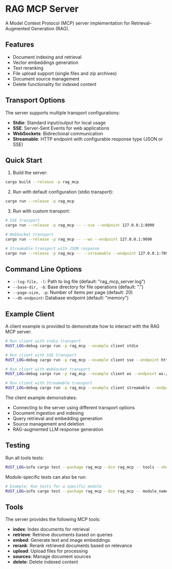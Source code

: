 # RAG MCP Server

A Model Context Protocol (MCP) server implementation for Retrieval-Augmented Generation (RAG).

## Features

- Document indexing and retrieval
- Vector embeddings generation
- Text reranking
- File upload support (single files and zip archives)
- Document source management
- Delete functionality for indexed content

## Transport Options

The server supports multiple transport configurations:

- **Stdio**: Standard input/output for local usage
- **SSE**: Server-Sent Events for web applications
- **WebSockets**: Bidirectional communication
- **Streamable**: HTTP endpoint with configurable response type (JSON or SSE)

## Quick Start

1. Build the server:

```bash
cargo build --release -p rag_mcp
```

2. Run with default configuration (stdio transport):

```bash
cargo run --release -p rag_mcp
```

3. Run with custom transport:

```bash
# SSE transport
cargo run --release -p rag_mcp -- --sse --endpoint 127.0.0.1:8090

# WebSocket transport
cargo run --release -p rag_mcp -- --ws --endpoint 127.0.0.1:9090

# Streamable transport with JSON response
cargo run --release -p rag_mcp -- --streamable --endpoint 127.0.0.1:7090 --response-type json
```

## Command Line Options

- `--log-file, -l`: Path to log file (default: "rag_mcp_server.log")
- `--base-dir, -b`: Base directory for file operations (default: ".")
- `--page-size, -p`: Number of items per page (default: 20)
- `--db-endpoint`: Database endpoint (default: "memory")

## Example Client

A client example is provided to demonstrate how to interact with the RAG MCP server:

```bash
# Run client with stdio transport
RUST_LOG=debug cargo run -p rag_mcp --example client stdio

# Run client with SSE transport
RUST_LOG=debug cargo run -p rag_mcp --example client sse --endpoint http://127.0.0.1:8090

# Run client with WebSocket transport
RUST_LOG=debug cargo run -p rag_mcp --example client ws --endpoint ws://127.0.0.1:9090

# Run client with Streamable transport
RUST_LOG=debug cargo run -p rag_mcp --example client streamable --endpoint http://127.0.0.1:7090
```

The client example demonstrates:

- Connecting to the server using different transport options
- Document ingestion and indexing
- Query retrieval and embedding generation
- Source management and deletion
- RAG-augmented LLM response generation

## Testing

Run all tools tests:

```bash
RUST_LOG=info cargo test --package rag_mcp --bin rag_mcp -- tools --show-output
```

Module-specific tests can also be run:

```bash
# Example: Run tests for a specific module
RUST_LOG=info cargo test --package rag_mcp --bin rag_mcp -- module_name --show-output
```

## Tools

The server provides the following MCP tools:

- **index**: Index documents for retrieval
- **retrieve**: Retrieve documents based on queries
- **embed**: Generate text and image embeddings
- **rerank**: Rerank retrieved documents based on relevance
- **upload**: Upload files for processing
- **sources**: Manage document sources
- **delete**: Delete indexed content
